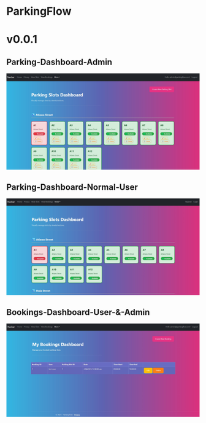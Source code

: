 # ParkingFlow
# v0.0.1
## Parking-Dashboard-Admin
![Parking-Dashboard-Admin-v0.0.1](ParkingFlow/Screenshots/v0.0.1-Parking_Dashboard.jpg)

## Parking-Dashboard-Normal-User
![](ParkingFlow/Screenshots/v0.0.1-Parking_Dashboard_No_User.jpg)

## Bookings-Dashboard-User-&-Admin
![Bookings-Dashboard-User-&-Admin-v0.0.1](ParkingFlow/Screenshots/v0.0.1-Bookings-Dashboard-User-&-Admin.jpg)
